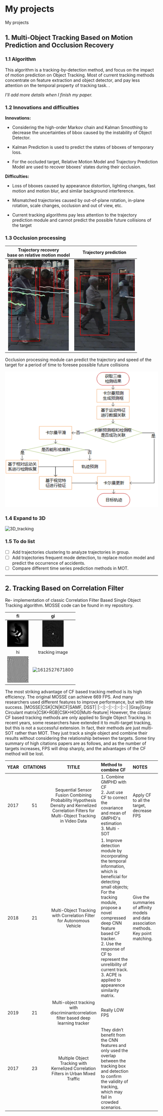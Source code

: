 # My projects
 My projects

## 1. Multi-Object Tracking Based on Motion Prediction and Occlusion Recovery
### 1.1 Algorithm 

This algorithm is a tracking-by-detection method, and focus on the impact of motion prediction on Object Tracking. Most of current tracking methods concentrate on feature extraction and object detector, and pay less attention on the temporal property of tracking task. .

*I'll add more details when I finish my paper.*

### 1.2 Innovations and difficulties
**Innovations:** 

- Considering the high-order Markov chain and Kalman Smoothing to decrease the uncertainties of bbox caused by the instability of Object Detector. 

- Kalman Prediction is used to predict the states of bboxes of temporary loss.

- For the occluded target, Relative Motion Model and Trajectory Prediction Model are used to recover bboxes' states during their occlusion.

**Difficulties:** 

- Loss of bboxes caused by appearance distortion, lighting changes, fast motion and motion blur, and similar background interference.

- Mismatched trajectories caused by out-of-plane rotation, in-plane rotation, scale changes, occlusion and out of view, etc.

- Current tracking algorithms pay less attention to the trajectory prediction module and cannot predict the possible future collisions of the target

### 1.3 Occlusion processing
|Trajectory recovery <br />base on relative motion model|Trajectory prediction|
|:-:|:-:|
|<img src="./elements/Trajectory_recovery_base_on_relative_motion_model.gif" width="200" height="300">|<img src="./elements/Trajectory_prediction.gif" width="200" height="300">|

Occlusion processing module can predict the trajectory and speed of the target for a period of time to foresee possible future collisions

![Occulusion_processing_module_workflow](./elements/Occulusion_processing_module_workflow.png)

### 1.4 Expand to 3D
![3D_tracking](./elements/3D_tracking.gif)

### 1.5 To do list
- [ ] Add trajectories clustering to analyze trajectories in group.
- [ ] Add trajectories frequent mode detection, to replace motion model and predict the occurrence of accidents.
- [ ] Compare different time series prediction methods in MOT.

----

## 2. Tracking Based on Correlation Filter

Re- implementation of classic Correlation Filter Based Single Object Tracking algorithm. MOSSE code can be found in my repository.

|           fi          |                  gi                |
| :----------------------: | :-------------------------------------: |
| ![d](./elements/fi.gif)  |        ![1612527671800](./elements/gi.gif)         |
|           hi           |              tracking image              |
| ![1612527671800](./elements/hi.gif) | ![1612527671800](./elements/current_frame_BGR.gif) |

The most striking advantage of CF based tracking method is its high efficiency. The original MOSSE can achieve 669 FPS. And  many researchers used different features to improve performance, but with little success.
|MOSSE|CSK|CN|KCF|SAMF, DSST|
|:-:|:-:|:-:|:-:|:-:|
|Gray|Gray<br />Circulant matrix|CSK+RGB|CSK+HOG|Multi-feature|
However, the classic CF based tracking methods are only applied to Single Object Tracking. In recent years, some researchers have extended it to multi-target tracking, but this is not a successful extension. In fact, their methods are just multi-SOT rather than MOT. They just track a single object and combine their results without considering the relationship between the targets. Some tiny summary of high citations papers are as follows, and as the number of targets increases, FPS will drop sharply, and the advantages of the CF method will be lost.

|YEAR |CITATIONS| TITILE | Method to combine CF | NOTES |
| :-: | :-: | :-: | :- | :- |
|2017|51|Sequential Sensor Fusion Combining Probability Hypothesis Density and Kernelized Correlation Filters for Multi-Object Tracking in Video Data|1. Combine GMPHD with CF <br> 2. Just use CF to correct the covariance and mean of GMPHD's estimation <br> 3. Multi - SOT | Apply CF to all the target, decrease FPS |
|2018|21|Multi-Object Tracking with Correlation Filter for Autonomous Vehicle| 1. Improve detection module by incorporating the temporal information, which is beneficial for detecting small objects; For the tracking module, propose a novel compressed deep CNN feature based CF tracker. <br> 2. Use the response of CF to represent the unrelibility of current track. <br> 3. ACPE is applied to appearence similarity matrix.|Give the summaries of affinity models and data association methods.<br> Key point matching. |
|2019|21|Multi-object tracking with discriminantcorrelation filter based deep learning tracker|Really LOW FPS||
|2017|23|Multiple Object Tracking with Kernelized Correlation Filters in Urban Mixed Traffic| They didn’t benefit from the CNN features and only used the overlap between the tracking box and detection to confirm the validity of tracking, which may fail in crowded scenarios. ||




